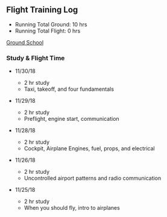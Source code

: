## Flight Training Log

* Running Total Ground: 10 hrs
* Running Total Flight: 0 hrs

[Ground School](https://courses2.sportys.com/training/course/rendervideotraining?view=Course%2FvideoTraining.html)

### Study & Flight Time

* 11/30/18
  * 2 hr study
  * Taxi, takeoff, and four fundamentals

* 11/29/18
  * 2 hr study
  * Preflight, engine start, communication

* 11/28/18
  * 2 hr study
  * Cockpit, Airplane Engines, fuel, props, and electrical

* 11/26/18
  * 2 hr study
  * Uncontrolled airport patterns and radio communication

* 11/25/18
  * 2 hr study
  * When you should fly, intro to airplanes
